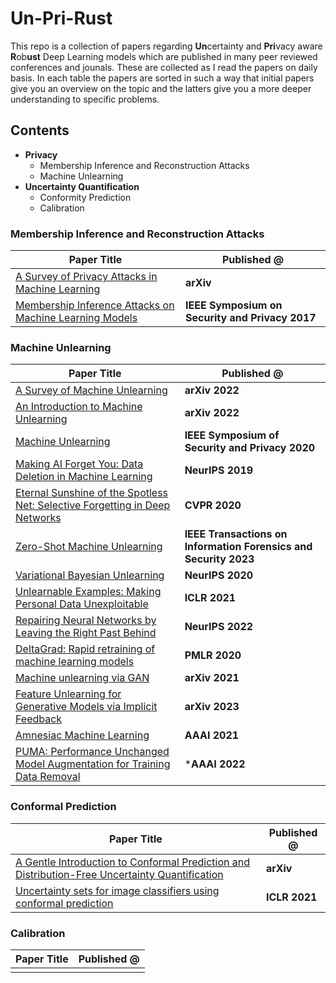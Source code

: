 # Un-Pri-Rust

This repo is a collection of papers regarding **Un**certainty and **Pri**vacy aware **R**ob**ust** Deep Learning models which are published in many peer reviewed conferences and jounals. These are collected as I read the papers on daily basis. In each table the papers are sorted in such a way that initial papers give you an overview on the topic and the latters give you a more deeper understanding to specific problems.

## Contents

- **Privacy**
  - Membership Inference and Reconstruction Attacks
  - Machine Unlearning
- **Uncertainty Quantification**
  - Conformity Prediction
  - Calibration
<!-- - **Robustness**
  - Adversarial/Data Poisoning Attacks
  - Adversarial Learning for Adversarial Attacks -->

### Membership Inference and Reconstruction Attacks

| **Paper Title** | **Published @** |
| --------------- | -------------- |
| [A Survey of Privacy Attacks in Machine Learning](https://arxiv.org/abs/2007.07646) | **arXiv** |
| [Membership Inference Attacks on Machine Learning Models](https://ieeexplore.ieee.org/stamp/stamp.jsp?arnumber=7958568&tag=1) | **IEEE Symposium on Security and Privacy 2017** |

### Machine Unlearning

| **Paper Title** | **Published @** |
| --------------- | -------------- |
| [A Survey of Machine Unlearning](https://arxiv.org/abs/2209.02299) | **arXiv 2022** |
| [An Introduction to Machine Unlearning](https://arxiv.org/abs/2209.00939)| **arXiv 2022** |
| [Machine Unlearning](https://arxiv.org/abs/1912.03817) | **IEEE Symposium of Security and Privacy 2020** |
| [Making AI Forget You: Data Deletion in Machine Learning](https://proceedings.neurips.cc/paper_files/paper/2019/file/cb79f8fa58b91d3af6c9c991f63962d3-Paper.pdf) | **NeurIPS 2019** |
| [Eternal Sunshine of the Spotless Net: Selective Forgetting in Deep Networks](https://arxiv.org/abs/1911.04933) | **CVPR 2020**|
| [Zero-Shot Machine Unlearning](https://arxiv.org/abs/2201.05629) | **IEEE Transactions on Information Forensics and Security 2023** |
| [Variational Bayesian Unlearning](https://arxiv.org/abs/2010.12883) | **NeurIPS 2020** |
| [Unlearnable Examples: Making Personal Data Unexploitable](https://arxiv.org/abs/2101.04898) | **ICLR 2021** |
| [Repairing Neural Networks by Leaving the Right Past Behind](https://arxiv.org/abs/2207.04806) | **NeurIPS 2022** |
| [DeltaGrad: Rapid retraining of machine learning models](https://arxiv.org/abs/2006.14755) | **PMLR 2020** |
| [Machine unlearning via GAN](https://arxiv.org/abs/2111.11869) | **arXiv 2021** |
| [Feature Unlearning for Generative Models via Implicit Feedback](https://arxiv.org/abs/2303.05699) | **arXiv 2023** |
| [Amnesiac Machine Learning](https://ojs.aaai.org/index.php/AAAI/article/view/17371) | **AAAI 2021** |
| [PUMA: Performance Unchanged Model Augmentation for Training Data Removal](https://ojs.aaai.org/index.php/AAAI/article/view/20846) | ***AAAI 2022** |

### Conformal Prediction

| **Paper Title** | **Published @** |
| --------------- | -------------- |
| [A Gentle Introduction to Conformal Prediction and Distribution-Free Uncertainty Quantification](https://arxiv.org/abs/2107.07511) | **arXiv** |
| [Uncertainty sets for image classifiers using conformal prediction](https://openreview.net/pdf?id=eNdiU_DbM9) | **ICLR 2021** |

### Calibration

| **Paper Title** | **Published @** |
| --------------- | -------------- |
|  |  |

<!-- ### Adversarial/Data Poisoning Attacks

| **Paper Title** | **Published @** |
| --------------- | -------------- |
| [Explaining and Harnessing Adversarial Examples](https://arxiv.org/abs/1412.6572)| **ICLR 2015** |


### Adversarial Learning for Adversarial Attacks

| **Paper Title** | **Published @** |
| --------------- | -------------- |
| [Wild Patterns: Ten Years After the Rise of Adversarial Machine Learning](https://arxiv.org/abs/1712.03141)| **Conference on Computer and Communications Security 2018** | -->
